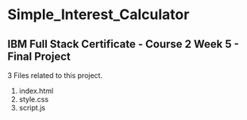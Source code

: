 # Simple_Interest_Calculator
## IBM Full Stack Certificate - Course 2 Week 5 - Final Project

3 Files related to this project.
1. index.html
2. style.css
3. script.js
